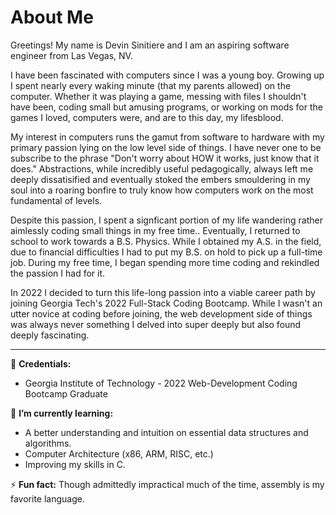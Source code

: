 # About Me #

Greetings! My name is Devin Sinitiere and I am an aspiring software engineer from Las Vegas, NV. 

I have been fascinated with computers since I was a young boy. Growing up I spent
nearly every waking minute (that my parents allowed) on the computer. Whether it
was playing a game, messing with files I shouldn't have been, coding small
but amusing programs, or working on mods for the games I loved, computers were,
and are to this day, my lifesblood.

My interest in computers runs the gamut from software to hardware with
my primary passion lying on the low level side of things. I have never one to be subscribe to the phrase "Don't worry about HOW it works, just know that it does." Abstractions, while incredibly useful pedagogically, always left me deeply dissatisified and eventually stoked the embers smouldering in my soul  into a roaring bonfire to truly know how computers work on the most fundamental of levels.

Despite this passion, I spent a signficant portion of my life wandering rather aimlessly coding small things in my free time.. Eventually, I returned to school to work towards a B.S. Physics. While I obtained my A.S. in the field, due to financial difficulties I had to put my B.S. on hold to pick up a full-time job. During my free time, I began spending more time coding and rekindled the passion I had for it.

In 2022 I decided to turn this life-long passion into a viable career path by joining Georgia Tech's 2022 Full-Stack Coding Bootcamp. While I wasn't an utter novice at coding before joining, the web development side of things was always never something I delved into super deeply but also found deeply fascinating.

---

📓 **Credentials:**

* Georgia Institute of Technology - 2022 Web-Development Coding Bootcamp Graduate

🌱 **I’m currently learning:**

* A better understanding and intuition on essential data structures and algorithms.
* Computer Architecture (x86, ARM, RISC, etc.)
* Improving my skills in C.


⚡ **Fun fact:** Though admittedly impractical much of the time, assembly is my favorite language.


<!--
**Chromodyne/Chromodyne** is a ✨ _special_ ✨ repository because its `README.md` (this file) appears on your GitHub profile.

Here are some ideas to get you started:

- 🔭 I’m currently working on ...
- 🌱 I’m currently learning ...
- 👯 I’m looking to collaborate on ...
- 🤔 I’m looking for help with ...
- 💬 Ask me about ...
- 📫 How to reach me: ...
- 😄 Pronouns: ...
- ⚡ Fun fact: ...
-->
